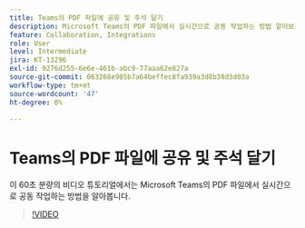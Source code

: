 ```yaml
---
title: Teams의 PDF 파일에 공유 및 주석 달기
description: Microsoft Teams의 PDF 파일에서 실시간으로 공동 작업하는 방법 알아보기
feature: Collaboration, Integrations
role: User
level: Intermediate
jira: KT-13296
exl-id: 9276d255-6e6e-461b-abc9-77aaa62e827a
source-git-commit: 063268e985b7a64beffec8fa939a3d8b38d3d03a
workflow-type: tm+mt
source-wordcount: '47'
ht-degree: 0%

---
```


# Teams의 PDF 파일에 공유 및 주석 달기

이 60초 분량의 비디오 튜토리얼에서는 Microsoft Teams의 PDF 파일에서 실시간으로 공동 작업하는 방법을 알아봅니다.

>[!VIDEO](https://video.tv.adobe.com/v/343048?quality=12&learn=on&hidetitle=true)
